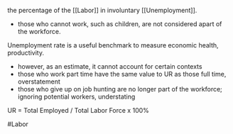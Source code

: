 the percentage of the [[Labor]] in involuntary [[Unemployment]].
- those who cannot work, such as children, are not considered apart of the workforce.

Unemployment rate is a useful benchmark to measure economic health, productivity.
- however, as an estimate, it cannot account for certain contexts
- those who work part time have the same value to UR as those full time, overstatement
- those who give up on job hunting are no longer part of the workforce; ignoring potential workers, understating

UR = Total Employed / Total Labor Force x 100%

#Labor 